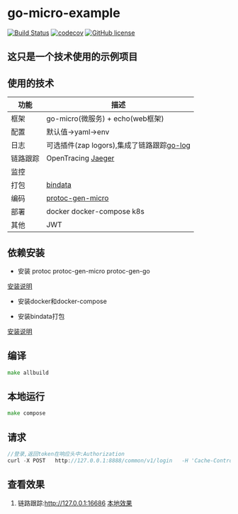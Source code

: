# go-micro-example

[![Build Status](https://travis-ci.org/xiaomeng79/go-example.svg?branch=master)](https://travis-ci.org/xiaomeng79/go-example) [![codecov](https://codecov.io/gh/xiaomeng79/go-example/branch/master/graph/badge.svg)](https://codecov.io/gh/xiaomeng79/go-example)
[![GitHub license](https://img.shields.io/github/license/xiaomeng79/go-example.svg)](https://github.com/xiaomeng79/go-example/blob/master/LICENSE)

## 这只是一个技术使用的示例项目



## 使用的技术

|功能|描述|
|---|---|
|框架|go-micro(微服务) + echo(web框架)|
|配置|默认值->yaml->env|
|日志|可选插件(zap logors),集成了链路跟踪[go-log](https://github.com/xiaomeng79/go-log)|
|链路跟踪|OpenTracing [Jaeger](https://github.com/jaegertracing/jaeger)|
|监控||
|打包|[bindata](https://github.com/jteeuwen/go-bindata)|
|编码|[protoc-gen-micro](https://github.com/micro/protoc-gen-micro)|
|部署|docker docker-compose k8s|
|其他|JWT|

## 依赖安装

-  安装 protoc protoc-gen-micro  protoc-gen-go 

[安装说明](https://github.com/micro/protoc-gen-micro)

-  安装docker和docker-compose


- 安装bindata打包

[安装说明](https://github.com/jteeuwen/go-bindata#installation)

## 编译
```go
make allbuild
```
## 本地运行

```go
make compose
```

## 请求

```go
//登录,返回token在响应头中:Authorization
curl -X POST   http://127.0.0.1:8888/common/v1/login   -H 'Cache-Controlapplication/json'    -d '{"username":"xiaomeng01","password":"123456"}' -i   
```

## 查看效果

1. 链路跟踪:http://127.0.0.1:16686 [本地效果](http://127.0.0.1:16686)